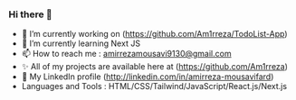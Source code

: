 ### Hi there 👋

- 🔭 I’m currently working on (https://github.com/Am1rreza/TodoList-App)
- 🌱 I’m currently learning Next JS
- 📫 How to reach me : amirrezamousavi9130@gmail.com
- ✨ All of my projects are available here at (https://github.com/Am1rreza)
- 🔗 My LinkedIn profile (http://linkedin.com/in/amirreza-mousavifard)
- Languages and Tools : HTML/CSS/Tailwind/JavaScript/React.js/Next.js
